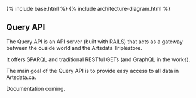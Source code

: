 
{% include base.html %}
{% include architecture-diagram.html %}

Query API
--------------

The Query API is an API server (built with RAILS) that acts as a gateway between the ouside world and the Artsdata Triplestore.

It offers SPARQL and traditional RESTful GETs (and GraphQL in the works). 

The main goal of the Query API is to provide easy access to all data in Artsdata.ca.

Documentation coming.